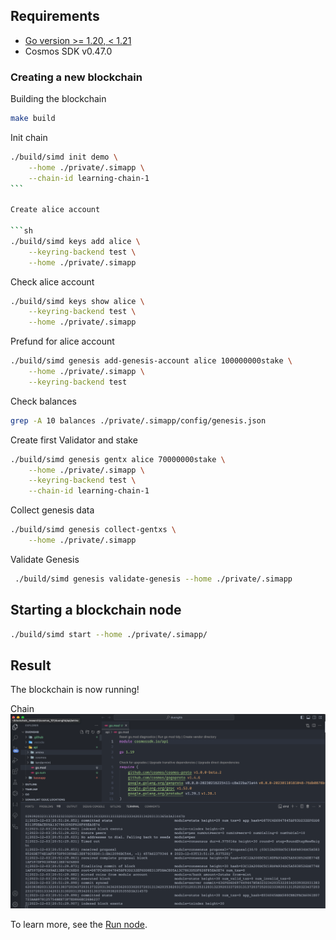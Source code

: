 ## Requirements

- [Go version >= 1.20, < 1.21](https://go.dev/dl/)
- Cosmos SDK v0.47.0

### Creating a new blockchain

Building the blockchain

```sh
make build
```

Init chain

````sh
./build/simd init demo \
    --home ./private/.simapp \
    --chain-id learning-chain-1
```

Create alice account

```sh
./build/simd keys add alice \
    --keyring-backend test \
    --home ./private/.simapp
````

Check alice account

```sh
./build/simd keys show alice \
    --keyring-backend test \
    --home ./private/.simapp
```

Prefund for alice account

```sh
./build/simd genesis add-genesis-account alice 100000000stake \
    --home ./private/.simapp \
    --keyring-backend test
```

Check balances

```sh
grep -A 10 balances ./private/.simapp/config/genesis.json
```

Create first Validator and stake

```sh
./build/simd genesis gentx alice 70000000stake \
    --home ./private/.simapp \
    --keyring-backend test \
    --chain-id learning-chain-1
```

Collect genesis data

```sh
./build/simd genesis collect-gentxs \
    --home ./private/.simapp
```

Validate Genesis

```sh
 ./build/simd genesis validate-genesis --home ./private/.simapp
```

## Starting a blockchain node

```sh
./build/simd start --home ./private/.simapp/
```

## Result

The blockchain is now running!

Chain ![chain](run-chain.png)

To learn more, see the [Run node](https://tutorials.cosmos.network/tutorials/3-run-node/).
